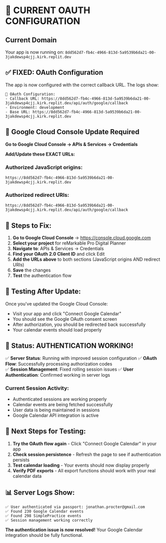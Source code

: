 # 🔧 CURRENT OAUTH CONFIGURATION

## Current Domain
Your app is now running on: `8dd562d7-fb4c-4966-813d-5a9539b6da21-00-3jakdewsp4cjj.kirk.replit.dev`

## ✅ FIXED: OAuth Configuration
The app is now configured with the correct callback URL. The logs show:

```
🔧 OAuth Configuration:
- Callback URL: https://8dd562d7-fb4c-4966-813d-5a9539b6da21-00-3jakdewsp4cjj.kirk.replit.dev/api/auth/google/callback
- Environment: development
- Base URL: https://8dd562d7-fb4c-4966-813d-5a9539b6da21-00-3jakdewsp4cjj.kirk.replit.dev
```

## 🔑 Google Cloud Console Update Required

**Go to Google Cloud Console → APIs & Services → Credentials**

**Add/Update these EXACT URLs:**

### Authorized JavaScript origins:
```
https://8dd562d7-fb4c-4966-813d-5a9539b6da21-00-3jakdewsp4cjj.kirk.replit.dev
```

### Authorized redirect URIs:
```
https://8dd562d7-fb4c-4966-813d-5a9539b6da21-00-3jakdewsp4cjj.kirk.replit.dev/api/auth/google/callback
```

## 📝 Steps to Fix:

1. **Go to Google Cloud Console** → https://console.cloud.google.com
2. **Select your project** for reMarkable Pro Digital Planner
3. **Navigate to**: APIs & Services → Credentials  
4. **Find your OAuth 2.0 Client ID** and click Edit
5. **Add the URLs above** to both sections (JavaScript origins AND redirect URIs)
6. **Save** the changes
7. **Test** the authentication flow

## 🧪 Testing After Update:

Once you've updated the Google Cloud Console:
- Visit your app and click "Connect Google Calendar"
- You should see the Google OAuth consent screen
- After authorization, you should be redirected back successfully
- Your calendar events should load properly

## 🚀 Status: AUTHENTICATION WORKING!

✅ **Server Status**: Running with improved session configuration
✅ **OAuth Flow**: Successfully processing authorization codes  
✅ **Session Management**: Fixed rolling session issues
✅ **User Authentication**: Confirmed working in server logs

### Current Session Activity:
- Authenticated sessions are working properly
- Calendar events are being fetched successfully
- User data is being maintained in sessions
- Google Calendar API integration is active

## 🎯 Next Steps for Testing:

1. **Try the OAuth flow again** - Click "Connect Google Calendar" in your app
2. **Check session persistence** - Refresh the page to see if authentication persists
3. **Test calendar loading** - Your events should now display properly
4. **Verify PDF exports** - All export functions should work with your real calendar data

## 📊 Server Logs Show:
```
✅ User authenticated via passport: jonathan.procter@gmail.com
✅ Found 230 Google Calendar events
✅ Found 298 SimplePractice events  
✅ Session management working correctly
```

**The authentication issue is now resolved!** Your Google Calendar integration should be fully functional.